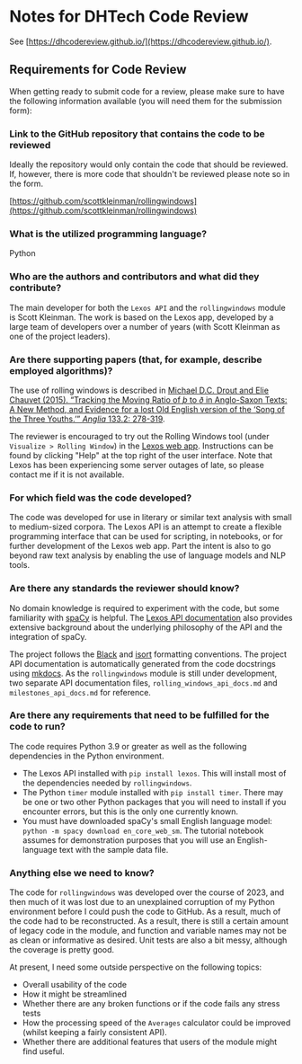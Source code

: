 # Notes for DHTech Code Review

See [https://dhcodereview.github.io/](https://dhcodereview.github.io/).

## Requirements for Code Review

When getting ready to submit code for a review, please make sure to have the following information available (you will need them for the submission form):

### Link to the GitHub repository that contains the code to be reviewed

Ideally the repository would only contain the code that should be reviewed. If, however, there is more code that shouldn't be reviewed please note so in the form.

[https://github.com/scottkleinman/rollingwindows](https://github.com/scottkleinman/rollingwindows)

### What is the utilized programming language?

Python

### Who are the authors and contributors and what did they contribute?

The main developer for both the `Lexos API` and the `rollingwindows` module is Scott Kleinman. The work is based on the Lexos app, developed by a large team of developers over a number of years (with Scott Kleinman as one of the project leaders).

### Are there supporting papers (that, for example, describe employed algorithms)?

The use of rolling windows is described in [Michael D.C. Drout and Elie Chauvet (2015). “Tracking the Moving Ratio of _þ_ to _ð_ in Anglo-Saxon Texts: A New Method, and Evidence for a lost Old English version of the ‘Song of the Three Youths.’” _Anglia_ 133.2: 278-319](https://www.degruyter.com/document/doi/10.1515/ang-2015-0024/html).

The reviewer is encouraged to try out the Rolling Windows tool (under `Visualize > Rolling Window`) in the [Lexos web app](https://lexos.wheatoncollege.edu/). Instructions can be found by clicking "Help" at the top right of the user interface. Note that Lexos has been experiencing some server outages of late, so please contact me if it is not available.

### For which field was the code developed?

The code was developed for use in literary or similar text analysis with small to medium-sized corpora. The Lexos API is an attempt to create a flexible programming interface that can be used for scripting, in notebooks, or for further development of the Lexos web app. Part the intent is also to go beyond raw text analysis by enabling the use of language models and NLP tools.

### Are there any standards the reviewer should know?

No domain knowledge is required to experiment with the code, but some familiarity with [spaCy](https://spacy.io/) is helpful. The [Lexos API documentation](https://scottkleinman.github.io/lexos/) also provides extensive background about the underlying philosophy of the API and the integration of spaCy.

The project follows the [Black](https://black.readthedocs.io/en/stable/) and [isort](https://pycqa.github.io/isort/) formatting conventions. The project API documentation is automatically generated from the code docstrings using [mkdocs](https://www.mkdocs.org/). As the `rollingwindows` module is still under development, two separate API documentation files, `rolling_windows_api_docs.md` and `milestones_api_docs.md` for reference.

### Are there any requirements that need to be fulfilled for the code to run?

The code requires Python 3.9 or greater as well as the following dependencies in the Python environment.

- The Lexos API installed with `pip install lexos`. This will install most of the dependencies needed by `rollingwindows`.
- The Python `timer` module installed with `pip install timer`. There may be one or two other Python packages that you will need to install if you encounter errors, but this is the only one currently known.
- You must have downloaded spaCy's small English language model: `python -m spacy download en_core_web_sm`. The tutorial notebook assumes for demonstration purposes that you will use an English-language text with the sample data file.

### Anything else we need to know?

The code for `rollingwindows` was developed over the course of 2023, and then much of it was lost due to an unexplained corruption of my Python environment before I could push the code to GitHub. As a result, much of the code had to be reconstructed. As a result, there is still a certain amount of legacy code in the module, and function and variable names may not be as clean or informative as desired. Unit tests are also a bit messy, although the coverage is pretty good.

At present, I need some outside perspective on the following topics:

- Overall usability of the code
- How it might be streamlined
- Whether there are any broken functions or if the code fails any stress tests
- How the processing speed of the `Averages` calculator could be improved (whilst keeping a fairly consistent API).
- Whether there are additional features that users of the module might find useful.

